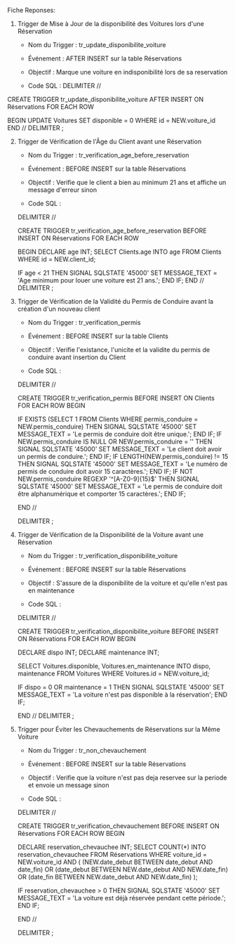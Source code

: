 Fiche Reponses:




1. Trigger de Mise à Jour de la disponibilité des Voitures lors d'une Réservation

   - Nom du Trigger : tr_update_disponibilite_voiture
   - Événement : AFTER INSERT sur la table Réservations
   - Objectif : Marque une voiture en indisponibilité lors de sa reservation 
   
   - Code SQL :
DELIMITER //

CREATE TRIGGER tr_update_disponibilite_voiture
AFTER INSERT ON Réservations
FOR EACH ROW

BEGIN
UPDATE Voitures
SET disponible = 0
WHERE id = NEW.voiture_id 
END //
DELIMITER ;





2. Trigger de Vérification de l'Âge du Client avant une Réservation

   - Nom du Trigger : tr_verification_age_before_reservation
   - Événement : BEFORE INSERT sur la table Réservations
   - Objectif : Verifie que le client a bien au minimum 21 ans et affiche un message d'erreur sinon

   - Code SQL :

   DELIMITER //

   CREATE TRIGGER tr_verification_age_before_reservation
   BEFORE INSERT ON Réservations
   FOR EACH ROW

   BEGIN
   DECLARE age INT;
   SELECT Clients.age INTO age
   FROM Clients
   WHERE id = NEW.client_id;

   IF age < 21 THEN
   SIGNAL SQLSTATE '45000' SET MESSAGE_TEXT = 'Age minimum pour louer une voiture est 21 ans.';
   END IF;
   END //
   DELIMITER ;


3. Trigger de Vérification de la Validité du Permis de Conduire avant la création d'un nouveau client
   - Nom du Trigger : tr_verification_permis
   - Événement : BEFORE INSERT sur la table Clients
   - Objectif : Verifie l'existance, l'unicite et la validite du permis de conduire avant insertion du Client

   - Code SQL :

    DELIMITER //

    CREATE TRIGGER tr_verification_permis
    BEFORE INSERT ON Clients
    FOR EACH ROW
    BEGIN

    IF EXISTS (SELECT 1 FROM Clients WHERE permis_conduire = NEW.permis_conduire) THEN
        SIGNAL SQLSTATE '45000' SET MESSAGE_TEXT = 'Le permis de conduire doit être unique.';
    END IF;
    IF NEW.permis_conduire IS NULL OR NEW.permis_conduire = '' THEN
        SIGNAL SQLSTATE '45000' SET MESSAGE_TEXT = 'Le client doit avoir un permis de conduire.';
    END IF;
    IF LENGTH(NEW.permis_conduire) != 15 THEN
        SIGNAL SQLSTATE '45000' SET MESSAGE_TEXT = 'Le numéro de permis de conduire doit avoir 15 caractères.';
    END IF;
    IF NOT NEW.permis_conduire REGEXP '^[A-Z0-9]{15}$' THEN
        SIGNAL SQLSTATE '45000' SET MESSAGE_TEXT = 'Le permis de conduire doit être alphanumérique et comporter 15 caractères.';
    END IF;

    END //

    DELIMITER ;



4. Trigger de Vérification de la Disponibilité de la Voiture avant une Réservation

   - Nom du Trigger : tr_verification_disponibilite_voiture
   - Événement : BEFORE INSERT sur la table Réservations
   - Objectif : S'assure de la disponibilite de la voiture et qu'elle n'est pas en maintenance

   - Code SQL :

    DELIMITER //

    CREATE TRIGGER tr_verification_disponibilite_voiture
    BEFORE INSERT ON Réservations
    FOR EACH ROW
    BEGIN

    DECLARE dispo INT;
    DECLARE maintenance INT;

    SELECT Voitures.disponible, Voitures.en_maintenance
    INTO dispo, maintenance
    FROM Voitures
    WHERE Voitures.id = NEW.voiture_id;

    IF dispo = 0 OR maintenance = 1 THEN
        SIGNAL SQLSTATE '45000' SET MESSAGE_TEXT = 'La voiture n\'est pas disponible à la réservation';
    END IF;

    END //
    DELIMITER ;


5. Trigger pour Éviter les Chevauchements de Réservations sur la Même Voiture

    - Nom du Trigger : tr_non_chevauchement
    - Événement : BEFORE INSERT sur la table Réservations
    - Objectif : Verifie que la voiture n'est pas deja reservee sur la periode et envoie un message sinon 

    - Code SQL :

    DELIMITER //

    CREATE TRIGGER tr_verification_chevauchement
    BEFORE INSERT ON Réservations
    FOR EACH ROW
    BEGIN

    DECLARE reservation_chevauchee INT;
    SELECT COUNT(*)
    INTO reservation_chevauchee
    FROM Réservations
    WHERE voiture_id = NEW.voiture_id
    AND (
        (NEW.date_debut BETWEEN date_debut AND date_fin) OR (date_debut BETWEEN NEW.date_debut AND NEW.date_fin) OR (date_fin BETWEEN NEW.date_debut AND NEW.date_fin) 
    );

    IF reservation_chevauchee > 0 THEN
        SIGNAL SQLSTATE '45000' SET MESSAGE_TEXT = 'La voiture est déjà réservée pendant cette période.';
    END IF;

    END //

    DELIMITER ;


